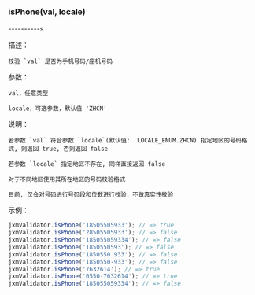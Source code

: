 
### isPhone(val, locale)

----------s

描述：

    校验 `val` 是否为手机号码/座机号码

参数：

    val，任意类型

    locale，可选参数，默认值 'ZHCN'

说明：

    若参数 `val` 符合参数 `locale`(默认值:  LOCALE_ENUM.ZHCN) 指定地区的号码格式, 则返回 true, 否则返回 false

    若参数 `locale` 指定地区不存在, 同样直接返回 false

    对于不同地区使用其所在地区的号码校验格式

    目前, 仅会对号码进行号码段和位数进行校验，不做真实性校验

示例：

```javascript
jxmValidator.isPhone('18505505933'); // => true
jxmValidator.isPhone('28505505933'); // => false
jxmValidator.isPhone('185055059334'); // => false
jxmValidator.isPhone('1850550593'); // => false
jxmValidator.isPhone('1850550 933'); // => false
jxmValidator.isPhone('1850550-933'); // => false
jxmValidator.isPhone('7632614'); // => true
jxmValidator.isPhone('0550-7632614'); // => true
jxmValidator.isPhone('185055059334'); // => false
```
